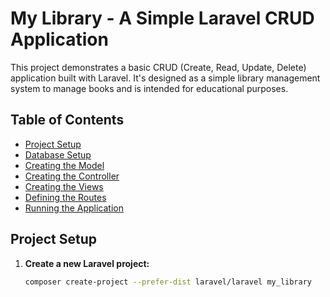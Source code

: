 # My Library  - A Simple Laravel CRUD Application

This project demonstrates a basic CRUD (Create, Read, Update, Delete) application built with Laravel. It's designed as a simple library management system to manage books and is intended for educational purposes.

## Table of Contents

*   [Project Setup ](#project-setup)
*   [Database Setup ](#database-setup)
*   [Creating the Model ](#creating-the-model)
*   [Creating the Controller ](#creating-the-controller)
*   [Creating the Views](#creating-the-views)
*   [Defining the Routes](#defining-the-routes)
*   [Running the Application](#running-the-application)


## Project Setup <a name="project-setup"></a>

1. **Create a new Laravel project:**
   ```bash
   composer create-project --prefer-dist laravel/laravel my_library
   
   
